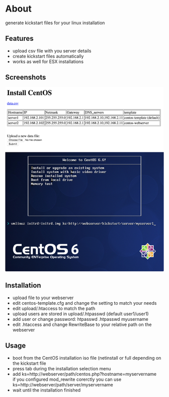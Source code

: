 # About
generate kickstart files for your linux installation

## Features
- upload csv file with you server details
- create kickstart files automatically
- works as well for ESX installations

## Screenshots
![webinterface](/doc/screenshots/webinterface.jpg?raw=true "Login")  
![boot](/doc/screenshots/boot.jpg?raw=true "Login")

## Installation
- upload file to your webserver
- edit centos-template.cfg and change the setting to match your needs
- edit upload/.htaccess to match the path
- upload users are stored in upload/.htpasswd (default user1/user1)
- add user or change password: htpasswd .htpasswd myusername
- edit .htaccess and change RewriteBase to your relative path on the webserver

## Usage
- boot from the CentOS installation iso file (netinstall or full depending on the kickstart file  
- press tab during the installation selection menu
- add ks=http://webserver/path/centos.php?hostname=myservername  
  if you configured mod_rewrite corerctly you can use ks=http://webserver/path/server/myservername
- wait until the installation finished

